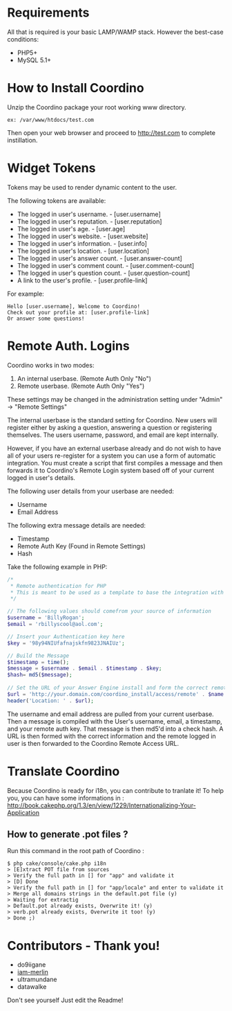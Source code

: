 Requirements
==================================
All that is required is your basic LAMP/WAMP stack. 
However the best-case conditions:
* PHP5+
* MySQL 5.1+
	

How to Install Coordino
==================================
Unzip the Coordino package your root working www directory.

	ex: /var/www/htdocs/test.com
	
Then open your web browser and proceed to <http://test.com> to complete instillation.


Widget Tokens
==================================
Tokens may be used to render dynamic content to the user. 

The following tokens are available: 
* The logged in user's username.       - [user.username]
* The logged in user's reputation.     - [user.reputation]
* The logged in user's age.            - [user.age]
* The logged in user's website.        - [user.website]
* The logged in user's information.    - [user.info]
* The logged in user's location.       - [user.location]
* The logged in user's answer count.   - [user.answer-count]
* The logged in user's comment count.  - [user.comment-count]
* The logged in user's question count. - [user.question-count]
* A link to the user's profile.        - [user.profile-link]
	
For example:

	Hello [user.username], Welcome to Coordino!
	Check out your profile at: [user.profile-link]
	Or answer some questions!
	

Remote Auth. Logins
==================================
Coordino works in two modes: 

1. An internal userbase. (Remote Auth Only "No")
2. Remote userbase. (Remote Auth Only "Yes")

These settings may be changed in the administration setting under "Admin" -> "Remote Settings"

The internal userbase is the standard setting for Coordino. New users will register either by asking a question,
answering a question or registering themselves. The users username, password, and email are kept internally.

However, if you have an external userbase already and do not wish to have all of your users re-register for a system you can use a form of automatic integration. You must create a script that first compiles a message and then forwards it to Coordino's Remote Login system based off of your current logged in user's details.

The following user details from your userbase are needed:

- Username
- Email Address

The following extra message details are needed:

- Timestamp
- Remote Auth Key (Found in Remote Settings)
- Hash

Take the following example in PHP:

```Php
/*
 * Remote authentication for PHP
 * This is meant to be used as a template to base the integration with your application.  
 */

// The following values should comefrom your source of information
$username = 'BillyRogan';
$email = 'rbillyscool@aol.com';

// Insert your Authentication key here
$key = '98y94NIUfafnajskfn9823JNAIUz'; 

// Build the Message
$timestamp = time();
$message = $username . $email . $timestamp . $key;
$hash= md5($message);
	
// Set the URL of your Answer Engine install and form the correct remote authentication URL.
$url = 'http://your.domain.com/coordino_install/access/remote' . $name . '/' . $email . '/' . $timestamp . '/' . $hash;
header('Location: ' . $url);
```

The username and email address are pulled from your current userbase. 
Then a message is compiled with the User's username, email, a timestamp, and your remote auth key. That message is then md5'd into a check hash. A URL is then formed with the correct information and the remote logged in user is then forwarded to the Coordino Remote Access URL.


Translate Coordino
==================================
Because Coordino is ready for i18n, you can contribute to tranlate it!
To help you, you can have some informations in :
<http://book.cakephp.org/1.3/en/view/1229/Internationalizing-Your-Application>

How to generate .pot files ?
----------------------------
Run this command in the root path of Coordino :

	$ php cake/console/cake.php i18n
	> [E]xtract POT file from sources
	> Verify the full path in [] for "app" and validate it
	> [D] Done
	> Verify the full path in [] for "app/locale" and enter to validate it
	> Merge all domains strings in the default.pot file (y)
	> Waiting for extractig
	> Default.pot already exists, Overwrite it! (y)
	> verb.pot already exists, Overwrite it too! (y)
	> Done ;)

Contributors - Thank you!
==================================

* do9iigane
* [iam-merlin](https://github.com/iam-merlin)
* ultramundane
* datawalke

Don't see yourself Just edit the Readme!
